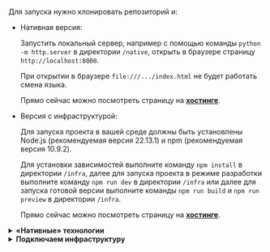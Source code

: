 Для запуска нужно клонировать репозиторий и:
* Нативная версия:

  Запустить локальный сервер, например с помощью команды `python -m http.server` в директории `/native`, открыть в браузере страницу `http://localhost:8000`.

  При открытии в браузере `file:///.../index.html` не будет работать смена языка.

  Прямо сейчас можно посмотреть страницу на [**хостинге**](https://peter-v-bazanov.github.io/hse_web_auth_form/native/index.html "пипипупу").

* Версия с инфраструктурой:

  Для запуска проекта в вашей среде должны быть установлены Node.js (рекомендуемая версия 22.13.1) и npm (рекомендуемая версия 10.9.2).

  Для установки зависимостей выполните команду `npm install` в директории `/infra`, далее для запуска проекта в режиме разработки выполните команду `npm run dev` в директории `/infra` или далее для запуска готовой версии выполните команды `npm run build` и `npm run preview` в директории `/infra`.

  Прямо сейчас можно посмотреть страницу на [**хостинге**](https://clinquant-pika-6dddc3.netlify.app/ "пипипупу").

<details>
  <summary><b>«Нативные» технологии</b></summary>
  
## «Нативные» технологии (27+ баллов)
Для запуска нужно клонировать `/native`, запустить локальный сервер, например с помощью команды `python -m http.server` в директории `/native`, открыть в браузере страницу `http://localhost:8000`.

При открытии в браузере `file:///.../index.html` не будет работать смена языка.

Сайт можно открыть [**здесь**](https://peter-v-bazanov.github.io/hse_web_auth_form/native/index.html "пипипупу").

<table>
  <tr>
    <td>Мок почта</td>
    <td>chain@ed.up</td>
  </tr>
  <tr>
    <td>Мок телефон</td>
    <td>89523315527</td>
  </tr>
  <tr>
    <td>Мок пароль</td>
    <td>papassword:)</td>
  </tr>
</table>

### HTML (10+ баллов)
Используя технологии HTML, разработайте форму авторизации, содержащую:
- [x] (+1Б) «Шапку» и «подвал» страницы
- [x] (+4/4Б) Форму логина, состоящую из: 
    - [x] (+1Б) Кнопок входа через соцсети;
    - [x] (+1Б) Полей для логина и пароля;
    - [x] (+1Б) Галочки «сохранять сессию»;
    - [x] (+1Б) Кнопки входа;
- [x] (+1Б) Использовать семантические теги; *Использованы:*
    - *`<footer>`*
    - *`<header>`*
    - *`<main>`*
    - *`<fieldset>`*
- [x] (+3Б) Сделать форму доступной для людей с ограниченными возможностями (accessibility)
    - [x] ❓Объяснить как сделали❓
    - *При наведении курсора на любой интерактивный элемент меняется оттенок его фона, а также форма курсора;*
    - *Сделал русскоязычную версию, Windows Narrator кое-как читает элементы;*
    - *Все текстовые элементы соответствует стандартам WCAG AA для доступного текста;*
    - *Инспектор поддержки доступности в Firefox ругается на то, что у полей ввода логина и пароля нету `<label>`, но их нету в нашем референсе, поэтому я их не добавляю;*
- [x] (+4Б) ❓Обосновать использование подхода к верстке (блочная, flex, grid)❓:
    - *Для данного проекта Flexbox оптимален:*
    - *Он упрощает вертикальную структуру (header–main–footer) и выравнивание по центру;*
    - *Он позволяет управлять отступами и позиционированием без ручной подгонки;*
    - *Grid для этой страницы - оверкилл, поскольку здесь нет сложной сетки. Все элементы в main расположены вертикльно;*

### CSS (8+ баллов)
- [x] (+1Б) Улучшить стили, не использовать стили нативных HTML-элементов (переопределить стили для всех заголовков, текста, контролов);
- [x] (+1Б) Добавить transition-анимацию на поля ввода/кнопки (примеры: подсветка некорректного ввода, загрузка после нажатия конпки “логин”, переливающийся градиент блока);
- [x] (+1Б) Добавить keyframe-анимацию; Примеры:
    - Анимация фона окна;
    - Загрузка кнопки;
    - “Сворачивание” окна;
    - “Дрожащий” инпут на неверный ввод;
- [x]  (+4Б) Использовать media queries для адаптивной вёрстки;
    - [x] ❓объяснить выбор брейкпоинтов❓
    - *Сделал адаптивный футер (ссылки сворачиваются в выпадающий список). Брейкпоинт - 78rem (78\*16px), потому что в меньшую ширину раскрытый футер (на русском) не влезает;*
    - *Сделал адаптивную card (в ней весь основной контент). Брейкпоинт - 40rem (40\*16x), потому что так рекомендует дока tailwinds (наверно умные люди), также проверил на своём телефоне (galaxy a34) - работает. При изменении размера окна на десктопном браузере тоже работает;*
    - *Футер на телефоне тоже отображается корректно (ссылки сворачиваются в выпадающий список). При изменении размера окна на десктопном браузере тоже;*
    - *Почему 1rem - это 16px: так рекомендует дока tailwinds (наверно умные люди)(если я правильно понял);*
    - *Пока что rem больше нигде не используются, потому что об адаптивности я задумался поздно. В доках tailwinds и bootstrap рекомендуют базовой вёрсткой делать мобильную, а потом по брейкпоинтам увеличивать масштаб. У меня уже не так, может быть переделаю на 2 части самостоятельной;*
    - *Страничка на мобилке отображается юзабельно, но не оптимально;*
- [ ]  (+3/5Б)При работе со стилями использовать:
    - [x] (+1Б) Селектор по классу;
    - [ ] (+1Б) Селектор по атрибуту;
        - *Есть в скриптах, считается?*
    - [ ] (+1Б) Селектор по идентификатору;
        - *Есть в скриптах, считается?*
    - [x] (+1Б) Селектор по тегу;
    - [x] (+1Б) 3-4 псевдоселектора по классу;
- [x] (+999Б) Повеселиться и добавить снежинки/конфетти на фон, пасхалку и т.п;
    - *Добавил снежинки😁*

### JS (9+ баллов)
- [x] (+1Б) Использовать js для валидации полей ввода — установить ограничения пароля, почты или телефона;
- [x] (+1Б) Использовать js для условного вывода сообщений пользователю;
- [x] (+1Б) Использовать js для проверки правильности введённых данных (захардкодить верную комбинацию данных и сравнить ввод);
- [x]  (+4Б) Использовать js для сохранения введённых данных, их последующего отображения 
    - [x] ❓Объяснить почему выбрали тот или иной способ хранения данных, помним, что это пара логин-пароль❓
    - *Сохраняю в `localStorage`*
    - *Почему не куки: по хорошему сессионные токены так и хранят (если я правильно понял), куки автоматически отправляются с каждым запросом (если я правильно понял). Но какие сессионные токены в первом фронтенд проекте?😁😁😁*
    - *Почему не `sessionStorage`: потому что нужно внесессионное хранилище. Сессионные данные удаляются при закрытии вкладки;*
    - *Почему не кеш: я нищий💸🤲🏻. (Кеш используется для ускорения загрузки ресурсов, для оффлайн доступа к контенту. Для логина/пароля это совсем не подходит.)*
    - *Почему не `IndexDB`: это noSQL БД, используется для работы с большими объёмами данных, поддерживает запросы и т.д., Также используют для оффлайн режима. (Если я всё правильно понял). Оверкилл для сохранения двух пар ключ-значение;*
- [x] (+1Б) Использовать обработчики событий;
- [x] (+1Б) Использовать стрелочные и именованные функции 
    - [ ]❓поделиться, какие больше понравились, почему?❓
    - *Видимо я не понимаю вопроса... ну, вместе с  `.forEach` удобно, не нужно лишний раз объявлять функцию. В слушателях так же. В общем, удобно, когда нужно функцию параметром передавать, и эта функцию в других местах не используется.*
- [x]  (+999Б) Повеселиться и добавить снежинки/конфетти на фон, пасхалку и т.п;
    - *Добавил снежинки😁*

</details>

<details>
    <summary><b>Подключаем инфраструктуру</b></summary>

## Подключаем инфраструктуру (24 балла)
Для запуска проекта в вашей среде должны быть установлены Node.js (рекомендуемая версия 22.13.1) и npm (рекомендуемая версия 10.9.2).

Клонируйте `/infra`, для установки зависимостей выполните команду `npm install` в директории `/infra`, далее для запуска проекта в режиме разработки выполните команду `npm run dev` в директории `/infra` или далее для запуска готовой версии выполните команды `npm run build` и `npm run preview` в директории `/infra`.

Сайт можно открыть [**здесь**](https://clinquant-pika-6dddc3.netlify.app/ "пипипупу").

<table>
  <tr>
    <td>Мок почта</td>
    <td>chain@ed.up</td>
  </tr>
  <tr>
    <td>Мок телефон</td>
    <td>89523315527</td>
  </tr>
  <tr>
    <td>Мок пароль</td>
    <td>papassword:)</td>
  </tr>
</table>

Необходимо взять предыдущий проект и прокачать его инфраструктуру. Предыдущий проект (нативный) менять нельзя — разделите проект на несколько папок, чтобы было наглядно видно как проект менялся.

***Обратите внимание, что проект должен запускаться под unix-системами в первую очередь.*** Для этого, вместо командной строки или PowerShell может быть удобно использовать терминал git bash / MINGW64

---
- [x] (+3Б) Подключите менеджер пакетов
    - [x] ❓ Объясните свой выбор ❓
        - *Я выбрал npm, так как это самый стабильный вариант, он устанавливается по умолчанию вместе с node.js, этот проект маленький и расти не будет, поэтому смысла в более сложных структурах и управлении нету.*

> Используйте менеджер пакетов: npm, yarn, pnpm или другой. 

> ⚠️ Для создания «проекта» из папки, как правило, менеджеры пакетов предоставляют команду `init`.

> ⚠️ Версию пакетного менеджера можно дополнительно зафиксировать в секции `engines` файла `package.json`

---
- [x] (+2Б) Зафиксируйте версию nodejs с использованием nvm или аналога

> Используйте утилиту nvm (или аналог) для фиксации версии nodejs.

> ⚠️ Версию node можно дополнительно зафиксировать в секции `engines` файла `package.json`

---
- [x] (+4Б) Подключите Typescript
    - [x] Установите в проект Typescript. Постарайтесь сконфигурировать проверку типов максимально строго.
    - [x] Сконфигурируйте `tsconfig.json`
    - [ ] ❓ Объясните выбор конфигурации ❓
    - [x] Опишите типы данных вашего приложения.
    - [x] Добавьте в package.json команду для проверки типов (`tsc --noEmit`)

Описание типов данных ⤵️
    <ul>
      <li>
      `Translations`: Это интерфейс, описывающий объект, который используется для хранения переводов. Он представляет собой словарь, где ключи (типа `string`) — это идентификаторы элементов интерфейса (например, `"signIn"`), а значения (также `string`) — это их текстовое представление на определенном языке.
      </li>
      <li>
      `LoginResult` и `PasswordResult`: Это типы, созданные на основе констант `LoginValidationCodes` и PasswordValidationCodes`. Они представляют собой объединение всех возможных строк, которые могут вернуть функции валидации.
      </li>
      <li>
      Типизация DOM-элементов: В коде используется явное приведение типов для DOM-элементов (например, `as HTMLInputElement`), чтобы TypeScript знал о специфичных для элемента свойствах и методах.
      </li>
    </ul>

---
- [x] (+4Б) Подключите сборщик
    - [x] Подключите к вашему проекту сборщик и дев-сервер.
    - [x] Опишите команды `serve` и `build` для запуска дев-сервера и сборки проекта.
    - ❓ Объясните выбор сборщика ❓
        - **Vite**. Ну он легко устанавливается и быстро собирает😓

> **Команды для сборщика:**
> * `npm run dev`: Запускает сервер для разработки.
> * `npm run build`: Собирает проект для развертывания в папку `dist`.
> * `npm run preview`: Запускает локальный сервер для предпросмотра собранной версии проекта.

---
- [x] (+3Б) Подключите линтер
    - [x] Установите пакет линтера и необходимые плагины
    - ❓ Объясните выбор конфигурации ❓ 
    `Выбор готовой конфигурации — это тоже выбор и его можно объяснить.`
        - **ESLint**
    - [x] Опишите команды `lint` и `lint:fix` для проверки качества кода и автоисправления ошибок.

> **Команды для линтера:**
> * `npm run lint`: Проверяет все файлы проекта на соответствие правилам.
> * `npm run lint:fix`: Проверяет файлы и автоматически исправляет все возможные ошибки.


---
- [x] (+3Б) Подключите форматтер
    - [x] Установите пакет форматтера и необходимые плагины
    - [ ] ❓ Объясните выбор конфигурации ❓ 
    `Выбор готовой конфигурации — это тоже выбор и его можно объяснить.`
        - **Prettier**
    - [x] Опишите команду `format` для проверки форматирования кода и автоисправления ошибок.

> **Команды для форматтера:**
> * `npm run format`: Автоматически форматирует все файлы проекта.
> * `npm run format-check`: Проверяет, отформатированы ли файлы, но не вносит изменений.


---
- [ ] (+5Б) Подключите фреймворк тестирования
    - [ ] Установите пакет фреймворка тестирования (юнит-тесты)
    - [ ] Сконфигурируйте фреймворк тестирования
    - [ ] ❓ Объясните выбор фреймворка и  конфигурации ❓
        - *\*\*Объяснение\*\**
    - [ ] Напишите тесты 
</details>
